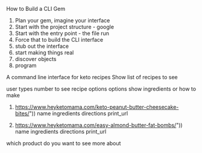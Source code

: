 How to Build a CLI Gem

1. Plan your gem, imagine your interface
2. Start with the project structure - google
3. Start with the entry point - the file run
4. Force that to build the CLI interface
5. stub out the interface
6. start making things real
7. discover objects
8. program

A command line interface for keto recipes
Show list of recipes to see

user types number to see recipe options
options show ingredients or how to make

1. https://www.heyketomama.com/keto-peanut-butter-cheesecake-bites/"))
		name 
		ingredients 
		directions 
		print_url 

2.	https://www.heyketomama.com/easy-almond-butter-fat-bombs/"))
		name
		ingredients 
		directions 
		print_url 

which product do you want to see more about

